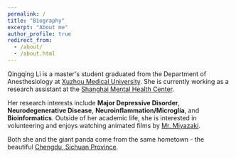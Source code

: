```yaml
---
permalink: /
title: "Biography"
excerpt: "About me"
author_profile: true
redirect_from: 
  - /about/
  - /about.html
---
```


Qingqing Li is a master's student graduated from the Department of Anesthesiology at [Xuzhou Medical University](https://gjjyen.xzhmu.edu.cn/info/1012/1132.htm). She is currently working as a research assistant at the [Shanghai Mental Health Center](https://www.shsmu.edu.cn/english/info/1085/1224.htm). 

Her research interests include **Major Depressive Disorder**, **Neurodegenerative Disease**, **Neuroinflammation/Microglia**, and **Bioinformatics**. Outside of her academic life, she is interested in volunteering and enjoys watching animated films by [Mr. Miyazaki](https://en.wikipedia.org/wiki/Hayao_Miyazaki).

Both she and the giant panda come from the same hometown - the beautiful [Chengdu, Sichuan Province](https://en.wikipedia.org/wiki/Chengdu).
